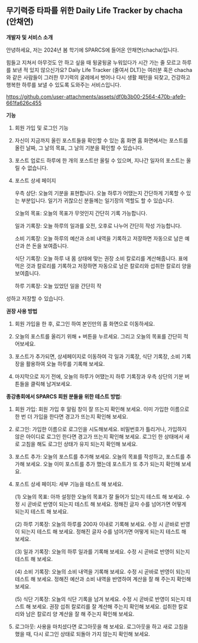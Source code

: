 ## 무기력증 타파를 위한 Daily Life Tracker by chacha (안채연)

**개발자 및 서비스 소개**

안녕하세요, 저는 2024년 봄 학기에 SPARCS에 들어온 안채연(chacha)입니다. 

힘들고 지쳐서 아무것도 안 하고 싶을 때 뒹굴뒹굴 누워있다가 시간 가는 줄 모르고 하루를 보낸 적 있지 않으신가요? Daily Life Tracker (줄여서 DLT)는 여러분 혹은 chacha와 같은 사람들이 그러한 무기력의 굴레에서 벗어나 다시 생활 패턴을 되찾고, 건강하고 행복한 하루를 보낼 수 있도록 도와주는 서비스입니다.


https://github.com/user-attachments/assets/df0b3b00-2564-470b-afe9-661fa626c455


**기능**

1. 회원 가입 및 로그인 기능

2. 자신이 지금까지 올린 포스트들을 확인할 수 있는 홈 화면
  홈 화면에서는 포스트를 올린 날짜, 그 날의 목표, 그 날의 기분을 확인할 수 있습니다.

3. 포스트 업로드
  하루에 한 개의 포스트만 올릴 수 있으며, 지나간 일자의 포스트는 올릴 수 없습니다.

4. 포스트 상세 페이지
    
    우측 상단: 오늘의 기분을 표현합니다. 오늘 하루가 어땠는지 간단하게 기록할 수 있는 부분입니다. 일기가 귀찮으신 분들께는 일기장의 역할도 할 수 있습니다.

    오늘의 목표: 오늘의 목표가 무엇인지 간단히 기록 가능합니다.

    일과 기록장: 오늘 하루의 일과를 오전, 오후로 나누어 간단히 작성 가능합니다.

    소비 기록장: 오늘 하루의 예산과 소비 내역을 기록하고 저장하면 자동으로 남은 예산과 쓴 돈을 보여줍니다.

    식단 기록장: 오늘 하루 내 몸 상태에 맞는 권장 소비 칼로리를 계산해줍니다. 표에 먹은 것과 칼로리를 기록하고 저장하면 자동으로 남은 칼로리와 섭취한 칼로리 양을 보여줍니다.

    하루 기록장: 오늘 있었던 일을 간단히 작



성하고 저장할 수 있습니다.

**권장 사용 방법**

1. 회원 가입을 한 후, 로그인 하여 본인만의 홈 화면으로 이동하세요.

2. 오늘의 포스트를 올리기 위해 + 버튼을 누르세요. 그리고 오늘의 목표를 간단히 적어보세요.

3. 포스트가 추가되면, 상세페이지로 이동하여 각 일과 기록장, 식단 기록장, 소비 기록장을 활용하여 오늘 하루를 기록해 보세요.

4. 마지막으로 자기 전에, 오늘의 하루가 어땠는지 하루 기록장과 우측 상단의 기분 버튼들을 클릭해 남겨보세요.

**종강총회에서 SPARCS 회원 분들을 위한 테스트 방법:**

1. 회원 가입: 회원 가입 후 알림 창이 잘 뜨는지 확인해 보세요.
  이미 가입한 이름으로 한 번 더 가입을 한다면 경고가 뜨는지 확인해 보세요.

2. 로그인: 가입한 이름으로 로그인을 시도해보세요.
  비밀번호가 틀리거나, 가입하지 않은 아이디로 로그인 한다면 경고가 뜨는지 확인해 보세요.
  로그인 한 상태에서 새로 고침을 해도 로그인 상태가 유지 되는지 확인해 보세요.

3. 포스트 추가: 오늘의 포스트를 추가해 보세요.
  오늘의 목표를 작성하고, 포스트를 추가해 보세요.
  오늘 이미 포스트를 추가 했는데 포스트가 또 추가 되는지 확인해 보세요.

4. 포스트 상세 페이지: 세부 기능을 테스트 해 보세요.

    (1) 오늘의 목표: 아까 설정한 오늘의 목표가 잘 들어가 있는지 테스트 해 보세요. 수정 시 곧바로 반영이 되는지 테스트 해 보세요. 정해진 글자 수를 넘어가면 어떻게 되는지 테스트 해 보세요.

    (2) 하루 기록장: 오늘의 하루를 200자 이내로 기록해 보세요. 수정 시 곧바로 반영이 되는지 테스트 해 보세요. 정해진 글자 수를 넘어가면 어떻게 되는지 테스트 해 보세요.

    (3) 일과 기록장: 오늘의 하루 일과를 기록해 보세요. 수정 시 곧바로 반영이 되는지 테스트 해 보세요.

    (4) 소비 기록장: 오늘의 소비 내역을 기록해 보세요. 수정 시 곧바로 반영이 되는지 테스트 해 보세요. 정해진 예산과 소비 내역을 반영하여 계산을 잘 해 주는지 확인해 보세요.

    (5) 식단 기록장: 오늘의 식단 기록을 남겨 보세요. 수정 시 곧바로 반영이 되는지 테스트 해 보세요. 권장 섭취 칼로리를 잘 계산해 주는지 확인해 보세요. 섭취한 칼로리와 남은 칼로리 양 계산을 잘 해 주는지 확인해 보세요.

5. 로그아웃: 사용을 마치셨다면 로그아웃을 해 보세요.
  로그아웃을 하고 새로 고침을 했을 때, 다시 로그인 상태로 되돌아 가지 않는지 확인해 보세요.

